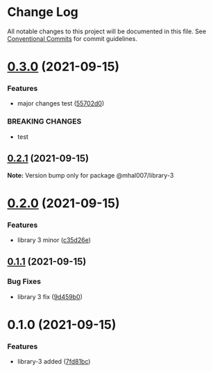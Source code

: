 # Change Log

All notable changes to this project will be documented in this file.
See [Conventional Commits](https://conventionalcommits.org) for commit guidelines.

# [0.3.0](https://github.com/mhal007/lerna-publish-test/compare/@mhal007/library-3@0.2.1...@mhal007/library-3@0.3.0) (2021-09-15)


### Features

* major changes test ([55702d0](https://github.com/mhal007/lerna-publish-test/commit/55702d0f2e2fb43a6e6cbb923b685eb322f7608d))


### BREAKING CHANGES

* test





## [0.2.1](https://github.com/mhal007/lerna-publish-test/compare/@mhal007/library-3@0.2.0...@mhal007/library-3@0.2.1) (2021-09-15)

**Note:** Version bump only for package @mhal007/library-3





# [0.2.0](https://github.com/mhal007/lerna-publish-test/compare/@mhal007/library-3@0.1.1...@mhal007/library-3@0.2.0) (2021-09-15)


### Features

* library 3 minor ([c35d26e](https://github.com/mhal007/lerna-publish-test/commit/c35d26e862e357a15fe0341f8301a2b35a4ab53d))





## [0.1.1](https://github.com/mhal007/lerna-publish-test/compare/@mhal007/library-3@0.1.0...@mhal007/library-3@0.1.1) (2021-09-15)


### Bug Fixes

* library 3 fix ([9d459b0](https://github.com/mhal007/lerna-publish-test/commit/9d459b04727305eddf84df5b9acefec9f29771fb))





# 0.1.0 (2021-09-15)


### Features

* library-3 added ([7fd81bc](https://github.com/mhal007/lerna-publish-test/commit/7fd81bc65f40ffe55c4cd1a1f3325dc3ae886558))
